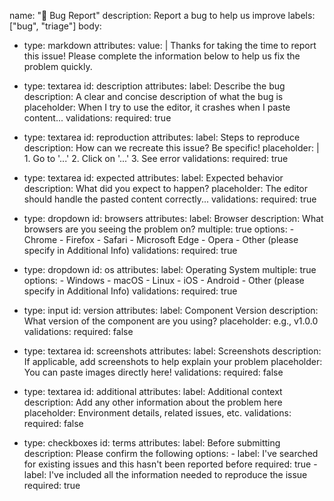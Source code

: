 name: "🐛 Bug Report"
description: Report a bug to help us improve
labels: ["bug", "triage"]
body:
  - type: markdown
    attributes:
      value: |
        Thanks for taking the time to report this issue! Please complete the information below to help us fix the problem quickly.
        
  - type: textarea
    id: description
    attributes:
      label: Describe the bug
      description: A clear and concise description of what the bug is
      placeholder: When I try to use the editor, it crashes when I paste content...
    validations:
      required: true
      
  - type: textarea
    id: reproduction
    attributes:
      label: Steps to reproduce
      description: How can we recreate this issue? Be specific!
      placeholder: |
        1. Go to '...'
        2. Click on '...'
        3. See error
    validations:
      required: true
      
  - type: textarea
    id: expected
    attributes:
      label: Expected behavior
      description: What did you expect to happen?
      placeholder: The editor should handle the pasted content correctly...
    validations:
      required: true
      
  - type: dropdown
    id: browsers
    attributes:
      label: Browser
      description: What browsers are you seeing the problem on?
      multiple: true
      options:
        - Chrome
        - Firefox
        - Safari
        - Microsoft Edge
        - Opera
        - Other (please specify in Additional Info)
    validations:
      required: true
      
  - type: dropdown
    id: os
    attributes:
      label: Operating System
      multiple: true
      options:
        - Windows
        - macOS
        - Linux
        - iOS
        - Android
        - Other (please specify in Additional Info)
    validations:
      required: true
      
  - type: input
    id: version
    attributes:
      label: Component Version
      description: What version of the component are you using?
      placeholder: e.g., v1.0.0
    validations:
      required: false
      
  - type: textarea
    id: screenshots
    attributes:
      label: Screenshots
      description: If applicable, add screenshots to help explain your problem
      placeholder: You can paste images directly here!
    validations:
      required: false
      
  - type: textarea
    id: additional
    attributes:
      label: Additional context
      description: Add any other information about the problem here
      placeholder: Environment details, related issues, etc.
    validations:
      required: false
      
  - type: checkboxes
    id: terms
    attributes:
      label: Before submitting
      description: Please confirm the following
      options:
        - label: I've searched for existing issues and this hasn't been reported before
          required: true
        - label: I've included all the information needed to reproduce the issue
          required: true
